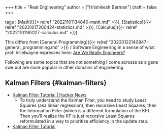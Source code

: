 +++
title = "Real Engineering"
author = ["Hrishikesh Barman"]
draft = false
+++

tags
: [Math]({{< relref "20221101134840-math.md" >}}), [Statistics]({{< relref "20231017200424-statistics.md" >}}), [Calculus]({{< relref "20221101163127-calculus.md" >}})


This differs from [General Programming]({{< relref "20230122140847-general_programming.md" >}}) / Software Engineering in a sense of what prof. hillelwayne expresses here: [Are We Really Engineers?](https://www.hillelwayne.com/post/are-we-really-engineers/)

Following are some topics that are not something I come acrosss as a gene swe but are more popular in other domains of engineering.


## Kalman Filters {#kalman-filters}

-   [Kalman Filter Tutorial | Hacker News](https://news.ycombinator.com/item?id=42751690)
    -   To truly understand the Kalman Filter, you need to study Least Squares (aka linear regression), then recursive Least Squares, then the Information Filter (which is a different formulation of the KF). Then you'll realize the KF is just recursive Least Squares reformulated in a way to prioritize efficiency in the update step.
-   [Kalman Filter Tutorial](https://www.kalmanfilter.net/default.aspx)
